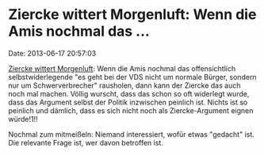 Ziercke wittert Morgenluft: Wenn die Amis nochmal das \...
==========================================================

Date: 2013-06-17 20:57:03

[Ziercke wittert Morgenluft](http://www.heise.de/-1889259): Wenn die
Amis nochmal das offensichtlich selbstwiderlegende \"es geht bei der VDS
nicht um normale Bürger, sondern nur um Schwerverbrecher\" rausholen,
dann kann der Ziercke das auch noch mal machen. Völlig wurscht, dass das
schon so oft widerlegt wurde, dass das Argument selbst der Politik
inzwischen peinlich ist. Nichts ist so peinlich und dämlich, dass es
sich nicht noch als Ziercke-Argument eignen würde!1!!

Nochmal zum mitmeißeln: Niemand interessiert, wofür etwas \"gedacht\"
ist. Die relevante Frage ist, wer davon betroffen ist.
